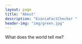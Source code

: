 ```yaml
---
layout: page
title: "About"
description: "EvaniaFactChecker " 
header-img: "img/green.jpg"
---
```


What does the world tell me?





